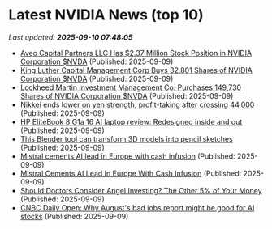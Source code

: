 # Latest NVIDIA News (top 10)
_Last updated: **2025-09-10 07:48:05**_

- [Aveo Capital Partners LLC Has $2.37 Million Stock Position in NVIDIA Corporation $NVDA](https://www.etfdailynews.com/2025/09/09/aveo-capital-partners-llc-has-2-37-million-stock-position-in-nvidia-corporation-nvda/) (Published: 2025-09-09)
- [King Luther Capital Management Corp Buys 32,801 Shares of NVIDIA Corporation $NVDA](https://www.etfdailynews.com/2025/09/09/king-luther-capital-management-corp-buys-32801-shares-of-nvidia-corporation-nvda/) (Published: 2025-09-09)
- [Lockheed Martin Investment Management Co. Purchases 149,730 Shares of NVIDIA Corporation $NVDA](https://www.etfdailynews.com/2025/09/09/lockheed-martin-investment-management-co-purchases-149730-shares-of-nvidia-corporation-nvda/) (Published: 2025-09-09)
- [Nikkei ends lower on yen strength, profit-taking after crossing 44,000](https://economictimes.indiatimes.com/markets/stocks/news/nikkei-ends-lower-on-yen-strength-profit-taking-after-crossing-44000/articleshow/123780943.cms) (Published: 2025-09-09)
- [HP EliteBook 8 G1a 16 AI laptop review: Redesigned inside and out](https://www.notebookcheck.net/HP-EliteBook-8-G1a-16-AI-laptop-review-Redesigned-inside-and-out.1103659.0.html) (Published: 2025-09-09)
- [This Blender tool can transform 3D models into pencil sketches](https://www.creativebloq.com/3d/this-blender-tool-can-transform-3d-models-into-pencil-sketches) (Published: 2025-09-09)
- [Mistral cements AI lead in Europe with cash infusion](https://www.digitaljournal.com/world/mistral-cements-ai-lead-in-europe-with-cash-infusion/article) (Published: 2025-09-09)
- [Mistral Cements AI Lead In Europe With Cash Infusion](https://www.ibtimes.com/mistral-cements-ai-lead-europe-cash-infusion-3782885) (Published: 2025-09-09)
- [Should Doctors Consider Angel Investing? The Other 5% of Your Money](https://www.whitecoatinvestor.com/angel-investing/) (Published: 2025-09-09)
- [CNBC Daily Open: Why August's bad jobs report might be good for AI stocks](https://www.cnbc.com/2025/09/09/cnbc-daily-open-why-augusts-bad-jobs-report-might-be-good-for-ai-stocks.html) (Published: 2025-09-09)
